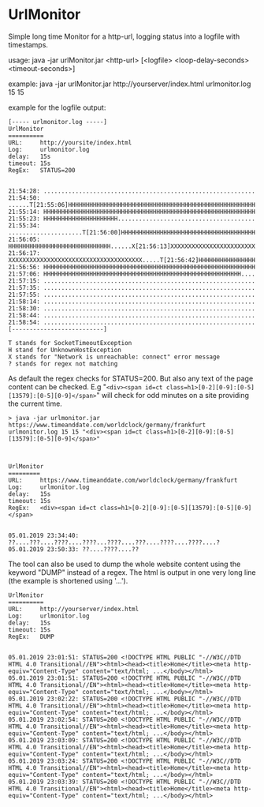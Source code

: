 # UrlMonitor
Simple long time Monitor for a http-url, logging status into a logfile with timestamps.

usage: java -jar urlMonitor.jar \<http-url\> [\<logfile\> \<loop-delay-seconds\> \<timeout-seconds\>]

example: java -jar urlMonitor.jar http://yourserver/index.html urlmonitor.log 15 15

example for the logfile output:

```
[----- urlmonitor.log -----]
UrlMonitor
==========
URL:     http://yoursite/index.html
Log:     urlmonitor.log
delay:   15s
timeout: 15s
RegEx:   STATUS=200


21:54:28: ............................................................
21:54:50: ......T[21:55:06]HHHHHHHHHHHHHHHHHHHHHHHHHHHHHHHHHHHHHHHHHHHHHHHHHHHHH
21:55:14: HHHHHHHHHHHHHHHHHHHHHHHHHHHHHHHHHHHHHHHHHHHHHHHHHHHHHHHHHHHH
21:55:23: HHHHHHHHHHHHHHHHHHHHH.......................................
21:55:34: .....................T[21:56:00]HHHHHHHHHHHHHHHHHHHHHHHHHHHHHHHHHHHHHH
21:56:05: HHHHHHHHHHHHHHHHHHHHHHHHHHHHH......X[21:56:13]XXXXXXXXXXXXXXXXXXXXXXXX
21:56:17: XXXXXXXXXXXXXXXXXXXXXXXXXXXXXXXXXXXXXX.....T[21:56:42]HHHHHHHHHHHHHHHH
21:56:56: HHHHHHHHHHHHHHHHHHHHHHHHHHHHHHHHHHHHHHHHHHHHHHHHHHHHHHHHHHHH
21:57:06: HHHHHHHHHHHHHHHHHHHHHHHHHHHHHHHHHHHHHHHHHHHHHHHHHHHHHHHH....
21:57:15: ............................................................
21:57:35: ............................................................
21:57:55: ............................................................
21:58:14: ............................................................
21:58:30: ............................................................
21:58:44: ............................................................
21:58:54: ............................................................
[--------------------------]
 
T stands for SocketTimeoutException
H stand for UnknownHostException
X stands for "Network is unreachable: connect" error message
? stands for regex not matching
```

As default the regex checks for STATUS=200.
But also any text of the page content can be checked.
E.g "`<div><span id=ct class=h1>[0-2][0-9]:[0-5][13579]:[0-5][0-9]</span>`" will check for odd minutes on a site providing the current time.

 
```
> java -jar urlmonitor.jar https://www.timeanddate.com/worldclock/germany/frankfurt urlmonitor.log 15 15 "<div><span id=ct class=h1>[0-2][0-9]:[0-5][13579]:[0-5][0-9]</span>"



UrlMonitor
=========
URL:     https://www.timeanddate.com/worldclock/germany/frankfurt
Log:     urlmonitor.log
delay:   15s
timeout: 15s
RegEx:   <div><span id=ct class=h1>[0-2][0-9]:[0-5][13579]:[0-5][0-9]</span>


05.01.2019 23:34:40: ??....???....????....????...????....???....????....????....?
05.01.2019 23:50:33: ??....????....??
```


The tool can also be used to dump the whole website content using the keyword "DUMP" instead of a regex.
The html is output in one very long line (the example is shortened using '...').

```
UrlMonitor
==========
URL:     http://yourserver/index.html
Log:     urlmonitor.log
delay:   15s
timeout: 15s
RegEx:   DUMP


05.01.2019 23:01:51: STATUS=200 <!DOCTYPE HTML PUBLIC "-//W3C//DTD HTML 4.0 Transitional//EN"><html><head><title>Home</title><meta http-equiv="Content-Type" content="text/html; ...</body></html> 
05.01.2019 23:01:51: STATUS=200 <!DOCTYPE HTML PUBLIC "-//W3C//DTD HTML 4.0 Transitional//EN"><html><head><title>Home</title><meta http-equiv="Content-Type" content="text/html; ...</body></html> 
05.01.2019 23:02:22: STATUS=200 <!DOCTYPE HTML PUBLIC "-//W3C//DTD HTML 4.0 Transitional//EN"><html><head><title>Home</title><meta http-equiv="Content-Type" content="text/html; ...</body></html> 
05.01.2019 23:02:54: STATUS=200 <!DOCTYPE HTML PUBLIC "-//W3C//DTD HTML 4.0 Transitional//EN"><html><head><title>Home</title><meta http-equiv="Content-Type" content="text/html; ...</body></html> 
05.01.2019 23:03:09: STATUS=200 <!DOCTYPE HTML PUBLIC "-//W3C//DTD HTML 4.0 Transitional//EN"><html><head><title>Home</title><meta http-equiv="Content-Type" content="text/html; ...</body></html> 
05.01.2019 23:03:24: STATUS=200 <!DOCTYPE HTML PUBLIC "-//W3C//DTD HTML 4.0 Transitional//EN"><html><head><title>Home</title><meta http-equiv="Content-Type" content="text/html; ...</body></html> 
05.01.2019 23:03:39: STATUS=200 <!DOCTYPE HTML PUBLIC "-//W3C//DTD HTML 4.0 Transitional//EN"><html><head><title>Home</title><meta http-equiv="Content-Type" content="text/html; ...</body></html> 
```

